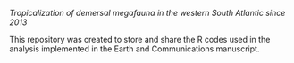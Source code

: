 *Tropicalization of demersal megafauna in the western South Atlantic since 2013*

This repository was created to store and share the R codes used in the analysis implemented in the Earth and Communications manuscript.

